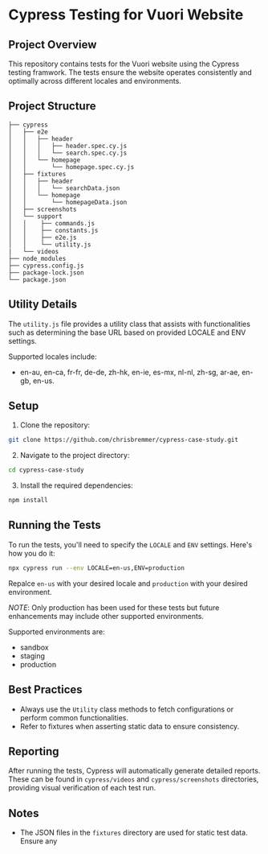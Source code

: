 # Cypress Testing for Vuori Website

## Project Overview
This repository contains tests for the Vuori website using the Cypress testing framwork. The tests ensure the website operates consistently and optimally across different locales and environments.

## Project Structure

    ├── cypress
    │   ├── e2e
    │   │   ├── header
    │   │   │   ├── header.spec.cy.js
    │   │   │   └── search.spec.cy.js
    │   │   └── homepage
    │   │       └── homepage.spec.cy.js
    │   ├── fixtures
    │   │   ├── header
    │   │   │   └── searchData.json
    │   │   └── homepage
    │   │       └── homepageData.json
    │   ├── screenshots
    │   └── support
    │   │    ├── commands.js
    │   │    ├── constants.js
    │   │    ├── e2e.js
    │   │    └── utility.js
    |   └── videos
    ├── node_modules
    ├── cypress.config.js
    ├── package-lock.json
    └── package.json

## Utility Details
The `utility.js` file provides a utility class that assists with functionalities such as determining the base URL based on provided LOCALE and ENV settings. 

Supported locales include:
- en-au, en-ca, fr-fr, de-de, zh-hk, en-ie, es-mx, nl-nl, zh-sg, ar-ae, en-gb, en-us.

## Setup
1. Clone the repository:

```bash
git clone https://github.com/chrisbremmer/cypress-case-study.git
```

2. Navigate to the project directory:

```bash
cd cypress-case-study
```

3. Install the required dependencies:

```bash
npm install
```

## Running the Tests

To run the tests, you'll need to specify the `LOCALE` and `ENV` settings. Here's how you do it:

```bash
npx cypress run --env LOCALE=en-us,ENV=production
```

Repalce `en-us` with your desired locale and `production` with your desired environment.

*NOTE*: Only production has been used for these tests but future enhancements may include other supported environments.

Supported environments are:
- sandbox
- staging
- production

## Best Practices
- Always use the `Utility` class methods to fetch configurations or perform common functionalities.
- Refer to fixtures when asserting static data to ensure consistency.

## Reporting
After running the tests, Cypress will automatically generate detailed reports. These can be found in `cypress/videos` and `cypress/screenshots` directories, providing visual verification of each test run.

## Notes
- The JSON files in the `fixtures` directory are used for static test data. Ensure any